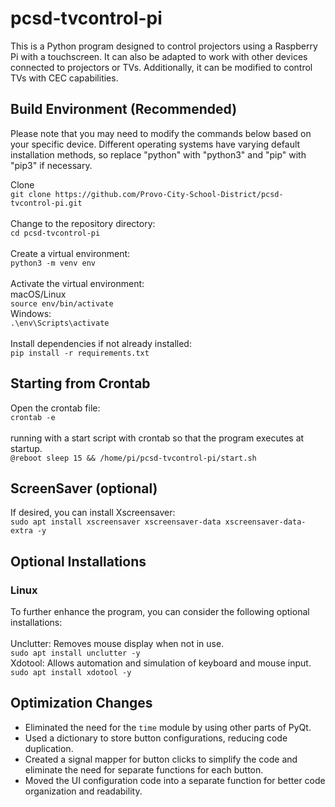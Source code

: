 # pcsd-tvcontrol-pi
This is a Python program designed to control projectors using a Raspberry Pi with a touchscreen. It can also be adapted to work with other devices connected to projectors or TVs. Additionally, it can be modified to control TVs with CEC capabilities.

## Build Environment (Recommended)
Please note that you may need to modify the commands below based on your specific device. Different operating systems have varying default installation methods, so replace "python" with "python3" and "pip" with "pip3" if necessary.

Clone <br>
```git clone https://github.com/Provo-City-School-District/pcsd-tvcontrol-pi.git``` <br>
<br>
Change to the repository directory: <br>
```cd pcsd-tvcontrol-pi``` <br>
<br>
Create a virtual environment: <br>
```python3 -m venv env``` <br>
<br>
Activate the virtual environment: <br>
macOS/Linux <br>
```source env/bin/activate``` <br>
Windows: <br>
```.\env\Scripts\activate``` <br>
<br>
Install dependencies if not already installed:<br>
```pip install -r requirements.txt``` <br>

## Starting from Crontab
Open the crontab file:<br>
```crontab -e``` <br>
<br>
running with a start script with crontab so that the program executes at startup. <br>
```@reboot sleep 15 && /home/pi/pcsd-tvcontrol-pi/start.sh``` <br>

## ScreenSaver (optional) 
If desired, you can install Xscreensaver: <br>
```sudo apt install xscreensaver xscreensaver-data xscreensaver-data-extra -y``` <br>

## Optional Installations
### Linux
To further enhance the program, you can consider the following optional installations: <br>
<br>
Unclutter: Removes mouse display when not in use. <br>
```sudo apt install unclutter -y``` <br>
Xdotool: Allows automation and simulation of keyboard and mouse input. <br>
```sudo apt install xdotool -y``` <br>


## Optimization Changes

- Eliminated the need for the `time` module by using other parts of PyQt.
- Used a dictionary to store button configurations, reducing code duplication.
- Created a signal mapper for button clicks to simplify the code and eliminate the need for separate functions for each button.
- Moved the UI configuration code into a separate function for better code organization and readability.
